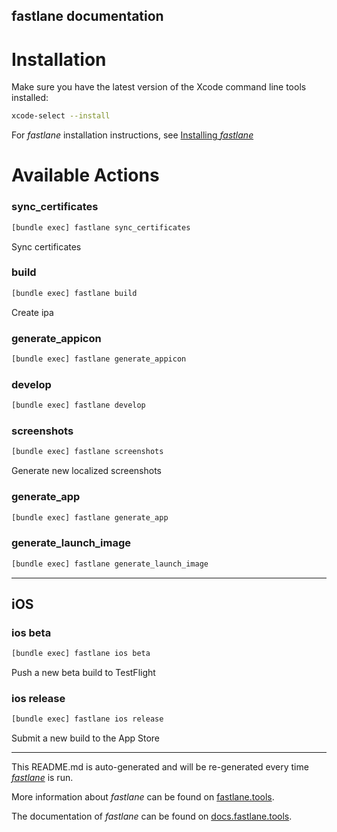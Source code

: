 fastlane documentation
----

# Installation

Make sure you have the latest version of the Xcode command line tools installed:

```sh
xcode-select --install
```

For _fastlane_ installation instructions, see [Installing _fastlane_](https://docs.fastlane.tools/#installing-fastlane)

# Available Actions

### sync_certificates

```sh
[bundle exec] fastlane sync_certificates
```

Sync certificates

### build

```sh
[bundle exec] fastlane build
```

Create ipa

### generate_appicon

```sh
[bundle exec] fastlane generate_appicon
```



### develop

```sh
[bundle exec] fastlane develop
```



### screenshots

```sh
[bundle exec] fastlane screenshots
```

Generate new localized screenshots

### generate_app

```sh
[bundle exec] fastlane generate_app
```



### generate_launch_image

```sh
[bundle exec] fastlane generate_launch_image
```



----


## iOS

### ios beta

```sh
[bundle exec] fastlane ios beta
```

Push a new beta build to TestFlight

### ios release

```sh
[bundle exec] fastlane ios release
```

Submit a new build to the App Store

----

This README.md is auto-generated and will be re-generated every time [_fastlane_](https://fastlane.tools) is run.

More information about _fastlane_ can be found on [fastlane.tools](https://fastlane.tools).

The documentation of _fastlane_ can be found on [docs.fastlane.tools](https://docs.fastlane.tools).
